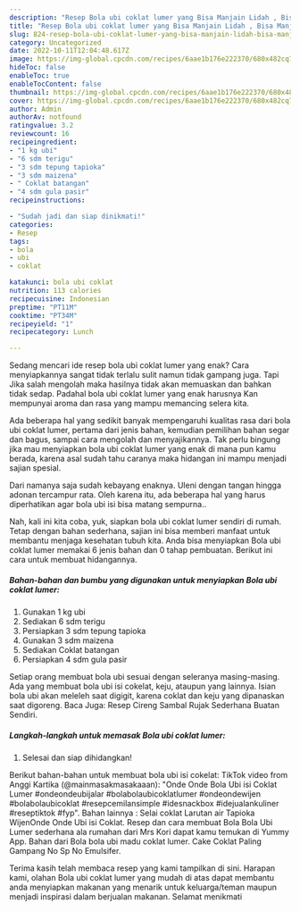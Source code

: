 ```yaml
---
description: "Resep Bola ubi coklat lumer yang Bisa Manjain Lidah , Bisa Manjain Lidah"
title: "Resep Bola ubi coklat lumer yang Bisa Manjain Lidah , Bisa Manjain Lidah"
slug: 824-resep-bola-ubi-coklat-lumer-yang-bisa-manjain-lidah-bisa-manjain-lidah
category: Uncategorized
date: 2022-10-11T12:04:48.617Z
image: https://img-global.cpcdn.com/recipes/6aae1b176e222370/680x482cq70/bola-ubi-coklat-lumer-foto-resep-utama.jpg
hideToc: false
enableToc: true
enableTocContent: false
thumbnail: https://img-global.cpcdn.com/recipes/6aae1b176e222370/680x482cq70/bola-ubi-coklat-lumer-foto-resep-utama.jpg
cover: https://img-global.cpcdn.com/recipes/6aae1b176e222370/680x482cq70/bola-ubi-coklat-lumer-foto-resep-utama.jpg
author: Admin
authorAv: notfound
ratingvalue: 3.2
reviewcount: 16
recipeingredient:
- "1 kg ubi"
- "6 sdm terigu"
- "3 sdm tepung tapioka"
- "3 sdm maizena"
- " Coklat batangan"
- "4 sdm gula pasir"
recipeinstructions:

- "Sudah jadi dan siap dinikmati!"
categories:
- Resep
tags:
- bola
- ubi
- coklat

katakunci: bola ubi coklat 
nutrition: 113 calories
recipecuisine: Indonesian
preptime: "PT11M"
cooktime: "PT34M"
recipeyield: "1"
recipecategory: Lunch

---
```



Sedang mencari ide resep bola ubi coklat lumer yang enak? Cara menyiapkannya sangat tidak terlalu sulit namun tidak gampang juga. Tapi Jika salah mengolah maka hasilnya tidak akan memuaskan dan bahkan tidak sedap. Padahal bola ubi coklat lumer yang enak harusnya Kan mempunyai aroma dan rasa yang mampu memancing selera kita.


Ada beberapa hal yang sedikit banyak mempengaruhi kualitas rasa dari bola ubi coklat lumer, pertama dari jenis bahan, kemudian pemilihan bahan segar dan bagus, sampai cara mengolah dan menyajikannya. Tak perlu bingung jika mau menyiapkan bola ubi coklat lumer yang enak di mana pun kamu berada, karena asal sudah tahu caranya maka hidangan ini mampu menjadi sajian spesial.

Dari namanya saja sudah kebayang enaknya. Uleni dengan tangan hingga adonan tercampur rata. Oleh karena itu, ada beberapa hal yang harus diperhatikan agar bola ubi isi bisa matang sempurna..


Nah, kali ini kita coba, yuk, siapkan bola ubi coklat lumer sendiri di rumah. Tetap dengan bahan sederhana, sajian ini bisa memberi manfaat untuk membantu menjaga kesehatan tubuh kita. Anda bisa menyiapkan Bola ubi coklat lumer memakai 6 jenis bahan dan 0 tahap pembuatan. Berikut ini cara untuk membuat hidangannya.

<!--inarticleads1-->

##### Bahan-bahan dan bumbu yang digunakan untuk menyiapkan Bola ubi coklat lumer:

1. Gunakan 1 kg ubi
1. Sediakan 6 sdm terigu
1. Persiapkan 3 sdm tepung tapioka
1. Gunakan 3 sdm maizena
1. Sediakan  Coklat batangan
1. Persiapkan 4 sdm gula pasir


Setiap orang membuat bola ubi sesuai dengan seleranya masing-masing. Ada yang membuat bola ubi isi cokelat, keju, ataupun yang lainnya. Isian bola ubi akan meleleh saat digigit, karena coklat dan keju yang dipanaskan saat digoreng. Baca Juga: Resep Cireng Sambal Rujak Sederhana Buatan Sendiri. 

<!--inarticleads2-->

##### Langkah-langkah untuk memasak Bola ubi coklat lumer:


1. Selesai dan siap dihidangkan!

Berikut bahan-bahan untuk membuat bola ubi isi cokelat: TikTok video from Anggi Kartika (@mainmasakmasakaaan): &#34;Onde Onde Bola Ubi isi Coklat Lumer #ondeondeubijalar #bolabolaubicoklatlumer #ondeondewijen #bolabolaubicoklat #resepcemilansimple #idesnackbox #idejualankuliner #reseptiktok #fyp&#34;. Bahan lainnya : Selai coklat Larutan air Tapioka WijenOnde Onde Ubi isi Coklat. Resep dan cara membuat Bola Bola Ubi Lumer sederhana ala rumahan dari Mrs Kori dapat kamu temukan di Yummy App. Bahan dari Bola bola ubi madu coklat lumer. Cake Coklat Paling Gampang No Sp No Emulsifer. 

Terima kasih telah membaca resep yang kami tampilkan di sini. Harapan kami, olahan Bola ubi coklat lumer yang mudah di atas dapat membantu anda menyiapkan makanan yang menarik untuk keluarga/teman maupun menjadi inspirasi dalam berjualan makanan. Selamat menikmati
